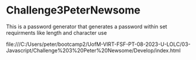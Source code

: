 # Challenge3PeterNewsome
This is a password generator that generates a password within set requirments like length and character use

file:///C:/Users/peter/bootcamp2/UofM-VIRT-FSF-PT-08-2023-U-LOLC/03-Javascript/Challenge%203%20Peter%20Newsome/Develop/index.html

